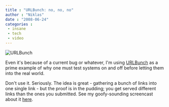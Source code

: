 ```yaml
---
title : "URLBunch: no, no, no"
author : "Niklas"
date : "2008-06-24"
categories : 
 - insane
 - tech
 - video
---
```


![URLBunch](https://niklasblog.com/wp-content/2008-06-24-urlbunch.jpg)

Even it's because of a current bug or whatever, I'm using [URLBunch](http://urlbunch.com) as a prime example of why one must test systems on and off before letting them into the real world.

Don't use it. Seriously. The idea is great - gathering a bunch of links into one single link - but the proof is in the pudding; you get served different links than the ones you submitted. See my goofy-sounding screencast about it [here](http://www.screencast.com/users/pivic/folders/Jing/media/f56b691a-68fa-4e11-9f9a-d7c465a9940d).
